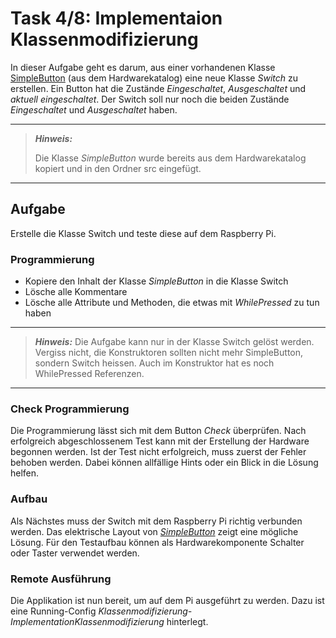 # Task 4/8: Implementaion Klassenmodifizierung
In dieser Aufgabe geht es darum, aus einer vorhandenen Klasse [SimpleButton](https://pi4j.com/examples/components/simplebutton/)
(aus dem Hardwarekatalog) eine neue Klasse *Switch* zu erstellen. Ein Button hat die Zustände *Eingeschaltet*, *Ausgeschaltet*
und *aktuell eingeschaltet*. Der Switch soll nur noch die beiden Zustände *Eingeschaltet* und *Ausgeschaltet* haben.

---
> **_Hinweis:_**
>
> Die Klasse *SimpleButton* wurde bereits aus dem Hardwarekatalog kopiert und
> in den Ordner src eingefügt.
---

## Aufgabe
Erstelle die Klasse Switch und teste diese auf dem Raspberry Pi.

### Programmierung
- Kopiere den Inhalt der Klasse *SimpleButton* in die Klasse Switch
- Lösche alle Kommentare
- Lösche alle Attribute und Methoden, die etwas mit *WhilePressed* zu tun haben

---
> **_Hinweis:_**
> Die Aufgabe kann nur in der Klasse Switch gelöst werden. Vergiss nicht, die Konstruktoren sollten nicht mehr SimpleButton,
> sondern Switch heissen. Auch im Konstruktor hat es noch WhilePressed Referenzen.
---

### Check Programmierung
Die Programmierung lässt sich mit dem Button *Check* überprüfen. Nach erfolgreich abgeschlossenem Test kann mit der 
Erstellung der Hardware begonnen werden. Ist der Test nicht erfolgreich, muss zuerst der Fehler behoben werden. Dabei können
allfällige Hints oder ein Blick in die Lösung helfen. 

### Aufbau
Als Nächstes muss der Switch mit dem Raspberry Pi richtig verbunden werden. Das elektrische Layout von 
[*SimpleButton*](https://pi4j.com/examples/components/simplebutton/) zeigt eine mögliche Lösung. 
Für den Testaufbau können als Hardwarekomponente Schalter oder Taster verwendet werden.

### Remote Ausführung
Die Applikation ist nun bereit, um auf dem Pi ausgeführt zu werden. Dazu ist eine
Running-Config *Klassenmodifizierung-ImplementationKlassenmodifizierung* hinterlegt.